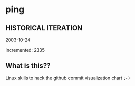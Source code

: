 # ping

## HISTORICAL ITERATION
2003-10-24

Incremented: 2335

## What is this?? 
Linux skills to hack the github commit visualization chart `;-)`
